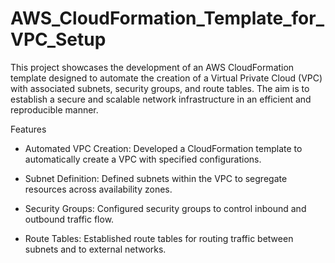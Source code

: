 # AWS_CloudFormation_Template_for_VPC_Setup

This project showcases the development of an AWS CloudFormation template designed to automate the creation of a Virtual Private Cloud (VPC) with associated subnets, security groups, and route tables. The aim is to establish a secure and scalable network infrastructure in an efficient and reproducible manner.

Features
* Automated VPC Creation: Developed a CloudFormation template to automatically create a VPC with specified configurations.

* Subnet Definition: Defined subnets within the VPC to segregate resources across availability zones.

* Security Groups: Configured security groups to control inbound and outbound traffic flow.

* Route Tables: Established route tables for routing traffic between subnets and to external networks.
